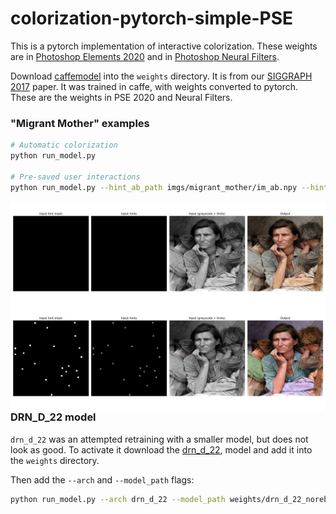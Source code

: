 # colorization-pytorch-simple-PSE

This is a pytorch implementation of interactive colorization. These weights are in [Photoshop Elements 2020](http://video.tv.adobe.com/v/28291) and in [Photoshop Neural Filters](https://www.youtube.com/watch?v=iJs_nqu8P08).

Download [caffemodel](https://adobe-my.sharepoint.com/personal/rizhang_adobe_com/_layouts/15/guestaccess.aspx?guestaccesstoken=%2FgYfjXcZyCI4LOa%2B%2FHQrNTIH7m6gZooZBvrmmEjmmjc%3D&docid=2_0c3194addb7254cceb54c4dcca53adc53&rev=1&e=M94V1G) into the `weights` directory. It is from our [SIGGRAPH 2017](https://richzhang.github.io/ideepcolor/) paper. It was trained in caffe, with weights converted to pytorch. These are the weights in PSE 2020 and Neural Filters.

### "Migrant Mother" examples

```bash
# Automatic colorization
python run_model.py

# Pre-saved user interactions
python run_model.py --hint_ab_path imgs/migrant_mother/im_ab.npy --hint_mask_path imgs/migrant_mother/im_mask.npy
```

<img src='resources/example_auto.png' align="left" width=750>

<img src='resources/example_inter.png' align="left" width=750>


### DRN_D_22 model

`drn_d_22` was an attempted retraining with a smaller model, but does not look as good. To activate it download the [drn_d_22](https://adobe-my.sharepoint.com/personal/rizhang_adobe_com/_layouts/15/guestaccess.aspx?guestaccesstoken=JGrVwgOjq2efK9%2FT1r2jyC0WZFMErSoE%2FQLzF1QDKT0%3D&docid=2_0c81bc71866df4cbcbff6337bcb54c46d&rev=1&e=M5GHRS), model and add it into the `weights` directory.

Then add the `--arch` and `--model_path` flags:

```bash
python run_model.py --arch drn_d_22 --model_path weights/drn_d_22_norebal_ep150.pth
```

